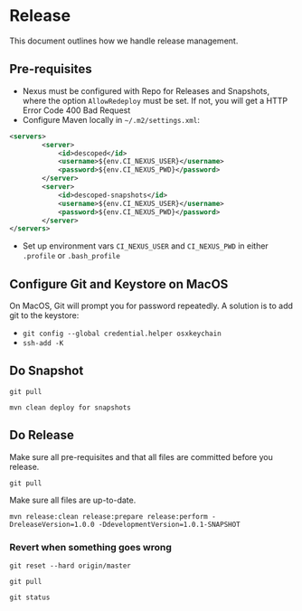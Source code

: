 # Release

This document outlines how we handle release management.

## Pre-requisites

* Nexus must be configured with Repo for Releases and Snapshots, where the option `AllowRedeploy` must be set. If not, you will get a HTTP Error Code 400 Bad Request
* Configure Maven locally in `~/.m2/settings.xml`:
```xml
<servers>
        <server>
            <id>descoped</id>
            <username>${env.CI_NEXUS_USER}</username>
            <password>${env.CI_NEXUS_PWD}</password>
        </server>
        <server>
            <id>descoped-snapshots</id>
            <username>${env.CI_NEXUS_USER}</username>
            <password>${env.CI_NEXUS_PWD}</password>
        </server>
</servers>
```
* Set up environment vars `CI_NEXUS_USER` and `CI_NEXUS_PWD` in either `.profile` or `.bash_profile`

## Configure Git and Keystore on MacOS

On MacOS, Git will prompt you for password repeatedly. A solution is to add git to the keystore: 

* `git config --global credential.helper osxkeychain`
* `ssh-add -K`

## Do Snapshot

`git pull`

`mvn clean deploy for snapshots`

## Do Release

Make sure all pre-requisites and that all files are committed before you release.

`git pull`

Make sure all files are up-to-date.

`mvn release:clean release:prepare release:perform -DreleaseVersion=1.0.0 -DdevelopmentVersion=1.0.1-SNAPSHOT`

### Revert when something goes wrong

`git reset --hard origin/master`

`git pull`

`git status`
